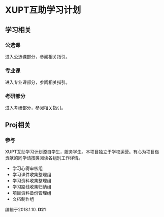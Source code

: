 # XUPT互助学习计划

## 学习相关

### 公选课

进入公选课部分，参阅相关指引。

### 专业课

进入专业课部分，参阅相关指引。

### 考研部分

进入考研部分，参阅相关指引。

## Proj相关

### 参与

XUPT互助学习计划源自学生，服务学生。本项目独立于学校运营。有心为项目做贡献的同学请按类阅读各组别工作详情。

- 学习心得审核组
- 学习课件收集整理组
- 学习资料收集整理组
- 学习路线收集归纳组
- 项目资料备份管理组
- 文档制作组




编辑于2018.1.10. **D21**
